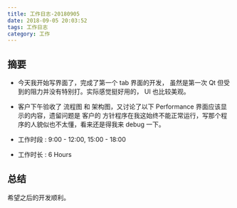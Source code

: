 ```yaml
---
title: 工作日志-20180905
date: 2018-09-05 20:03:52
tags: 工作日志
category: 工作
---
```


## 摘要

* 今天我开始写界面了，完成了第一个 tab 界面的开发， 虽然是第一次 Qt 但受到的阻力并没有特别打。实际感觉挺好用的， UI 也比较美观。

* 客户下午验收了 流程图 和 架构图，又讨论了以下 Performance 界面应该显示的内容，遗留问题是 客户的 方针程序在我这始终不能正常运行，写那个程序的人貌似也不太懂，看来还是得我来 debug 一下。

* 工作时段 : 9:00 - 12:00, 15:00 - 18:00
* 工作时长 : 6 Hours

## 总结

希望之后的开发顺利。